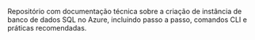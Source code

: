 Repositório com documentação técnica sobre a criação de instância de banco de dados SQL no Azure, incluindo passo a passo, comandos CLI e práticas recomendadas.
